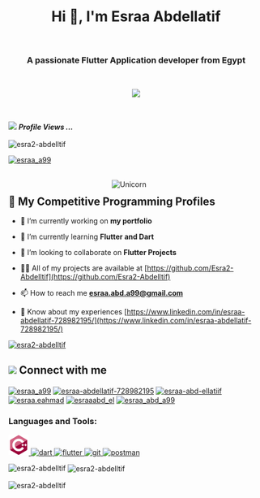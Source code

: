 <h1 align="center">Hi 👋, I'm Esraa Abdellatif</h1>
<br>
<h3 align="center">A passionate Flutter Application developer from Egypt</h3>
<br>

<p align="center"> <img src="https://readme-typing-svg.herokuapp.com?lines=Welcome+to+my+Github+Profile" /> </p>
<br>


<img src="https://media.giphy.com/media/ObNTw8Uzwy6KQ/giphy.gif" width="30px">&nbsp;***Profile Views ...***
 <br><br>
 <img src="https://komarev.com/ghpvc/?username=esra2-abdelltif&label=Profile%20views&color=0e75b6&style=flat" alt="esra2-abdelltif" /> </p>
 

<p align="left"> <a href="https://twitter.com/esraa_a99" target="blank"><img src="https://img.shields.io/twitter/follow/esraa_a99?logo=twitter&style=for-the-badge" alt="esraa_a99" /></a> </p>
<br>

<img align="right" width=300px alt="Unicorn" src="https://media.giphy.com/media/3ohs4BSacFKI7A717y/giphy.gif" />

## 👀 My Competitive Programming Profiles

- 🔭 I’m currently working on **my portfolio**

- 🌱 I’m currently learning **Flutter and Dart**

- 👯 I’m looking to collaborate on **Flutter Projects**

- 👨‍💻 All of my projects are available at [https://github.com/Esra2-Abdelltif](https://github.com/Esra2-Abdelltif)

- 📫 How to reach me **esraa.abd.a99@gmail.com**

- 📄 Know about my experiences [https://www.linkedin.com/in/esraa-abdellatif-728982195/](https://www.linkedin.com/in/esraa-abdellatif-728982195/)


<p align="left"> <a href="https://github.com/ryo-ma/github-profile-trophy"><img src="https://github-profile-trophy.vercel.app/?username=esra2-abdelltif" alt="esra2-abdelltif" /></a> </p>



## <img src="https://media.giphy.com/media/iY8CRBdQXODJSCERIr/giphy.gif" width="30px"> Connect with me
<p align="left">
<a href="https://twitter.com/esraa_a99" target="blank"><img align="center" src="https://raw.githubusercontent.com/rahuldkjain/github-profile-readme-generator/master/src/images/icons/Social/twitter.svg" alt="esraa_a99" height="30" width="40" /></a>
<a href="https://linkedin.com/in/esraa-abdellatif-728982195" target="blank"><img align="center" src="https://raw.githubusercontent.com/rahuldkjain/github-profile-readme-generator/master/src/images/icons/Social/linked-in-alt.svg" alt="esraa-abdellatif-728982195" height="30" width="40" /></a>
<a href="https://stackoverflow.com/users/esraa-abd-ellatiif" target="blank"><img align="center" src="https://raw.githubusercontent.com/rahuldkjain/github-profile-readme-generator/master/src/images/icons/Social/stack-overflow.svg" alt="esraa-abd-ellatiif" height="30" width="40" /></a>
<a href="https://fb.com/esraa.eahmad" target="blank"><img align="center" src="https://raw.githubusercontent.com/rahuldkjain/github-profile-readme-generator/master/src/images/icons/Social/facebook.svg" alt="esraa.eahmad" height="30" width="40" /></a>
<a href="https://www.behance.net/esraaabd_el" target="blank"><img align="center" src="https://raw.githubusercontent.com/rahuldkjain/github-profile-readme-generator/master/src/images/icons/Social/behance.svg" alt="esraaabd_el" height="30" width="40" /></a>
<a href="https://www.hackerrank.com/esraa_abd_a99" target="blank"><img align="center" src="https://raw.githubusercontent.com/rahuldkjain/github-profile-readme-generator/master/src/images/icons/Social/hackerrank.svg" alt="esraa_abd_a99" height="30" width="40" /></a>
</p>

<h3 align="left">Languages and Tools:</h3>
<p align="left"> <a href="https://www.w3schools.com/cpp/" target="_blank" rel="noreferrer"> <img src="https://raw.githubusercontent.com/devicons/devicon/master/icons/cplusplus/cplusplus-original.svg" alt="cplusplus" width="40" height="40"/> </a> <a href="https://dart.dev" target="_blank" rel="noreferrer"> <img src="https://www.vectorlogo.zone/logos/dartlang/dartlang-icon.svg" alt="dart" width="40" height="40"/> </a> <a href="https://flutter.dev" target="_blank" rel="noreferrer"> <img src="https://www.vectorlogo.zone/logos/flutterio/flutterio-icon.svg" alt="flutter" width="40" height="40"/> </a> <a href="https://git-scm.com/" target="_blank" rel="noreferrer"> <img src="https://www.vectorlogo.zone/logos/git-scm/git-scm-icon.svg" alt="git" width="40" height="40"/> </a> <a href="https://postman.com" target="_blank" rel="noreferrer"> <img src="https://www.vectorlogo.zone/logos/getpostman/getpostman-icon.svg" alt="postman" width="40" height="40"/> </a> </p>

<p><img align="left" src="https://github-readme-stats.vercel.app/api/top-langs?username=esra2-abdelltif&show_icons=true&locale=en&layout=compact" alt="esra2-abdelltif" /></p>

<p>&nbsp;<img align="center" src="https://github-readme-stats.vercel.app/api?username=esra2-abdelltif&show_icons=true&locale=en" alt="esra2-abdelltif" /></p>

<p><img align="center" src="https://github-readme-streak-stats.herokuapp.com/?user=esra2-abdelltif&" alt="esra2-abdelltif" /></p>
